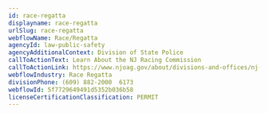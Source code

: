 ```yaml
---
id: race-regatta
displayname: race-regatta
urlSlug: race-regatta
webflowName: Race/Regatta
agencyId: law-public-safety
agencyAdditionalContext: Division of State Police
callToActionText: Learn About the NJ Racing Commission
callToActionLink: https://www.njoag.gov/about/divisions-and-offices/nj-racing-commission-home/
webflowIndustry: Race Regatta
divisionPhone: (609) 882-2000  6173
webflowId: 5f7729649491d5352b036b58
licenseCertificationClassification: PERMIT
---
```

